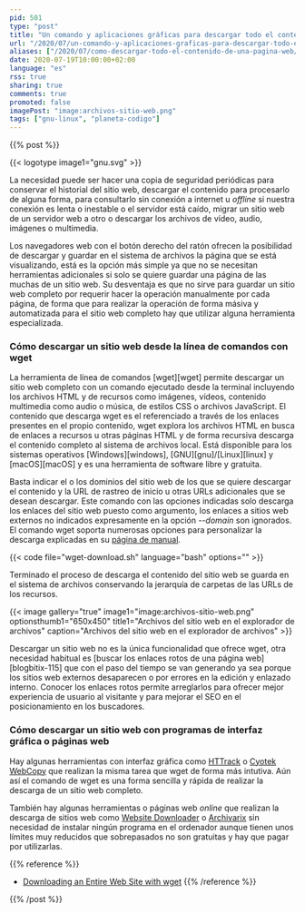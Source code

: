 ```yaml
---
pid: 501
type: "post"
title: "Un comando y aplicaciones gráficas para descargar todo el contenido de un sitio web"
url: "/2020/07/un-comando-y-aplicaciones-graficas-para-descargar-todo-el-contenido-de-un-sitio-web/"
aliases: ["/2020/07/como-descargar-todo-el-contenido-de-una-pagina-web/"]
date: 2020-07-19T10:00:00+02:00
language: "es"
rss: true
sharing: true
comments: true
promoted: false
imagePost: "image:archivos-sitio-web.png"
tags: ["gnu-linux", "planeta-codigo"]
---
```


{{% post %}}

{{< logotype image1="gnu.svg" >}}

La necesidad puede ser hacer una copia de seguridad periódicas para conservar el historial del sitio web, descargar el contenido para procesarlo de alguna forma, para consultarlo sin conexión a internet u _offline_ si nuestra conexión es lenta o inestable o el servidor está caído, migrar un sitio web de un servidor web a otro o descargar los archivos de vídeo, audio, imágenes o multimedia.

Los navegadores web con el botón derecho del ratón ofrecen la posibilidad de descargar y guardar en el sistema de archivos la página que se está visualizando, está es la opción más simple ya que no se necesitan herramientas adicionales si solo se quiere guardar una página de las muchas de un sitio web. Su desventaja es que no sirve para guardar un sitio web completo por requerir hacer la operación manualmente por cada página, de forma que para realizar la operación de forma másiva y automatizada para el sitio web completo hay que utilizar alguna herramienta especializada.

### Cómo descargar un sitio web desde la línea de comandos con wget

La herramienta de línea de comandos [wget][wget] permite descargar un sitio web completo con un comando ejecutado desde la terminal incluyendo los archivos HTML y de recursos como imágenes, vídeos, contenido multimedia como audio o música, de estilos CSS o archivos JavaScript. El contenido que descarga wget es el referenciado a través de los enlaces presentes en el propio contenido, wget explora los archivos HTML en busca de enlaces a recursos u otras páginas HTML y de forma recursiva descarga el contenido completo al sistema de archivos local. Está disponible para los sistemas operativos [Windows][windows], [GNU][gnu]/[Linux][linux] y [macOS][macOS] y es una herramienta de software libre y gratuita.

Basta indicar el o los dominios del sitio web de los que se quiere descargar el contenido y la URL de rastreo de inicio u otras URLs adicionales que se desean descargar. Este comando con las opciones indicadas solo descarga los enlaces del sitio web puesto como argumento, los enlaces a sitios web externos no indicados expresamente en la opción _--domain_ son ignorados. El comando wget soporta numerosas opciones para personalizar la descarga explicadas en su [página de manual](https://www.gnu.org/software/wget/manual/wget.html).

{{< code file="wget-download.sh" language="bash" options="" >}}

Terminado el proceso de descarga el contenido del sitio web se guarda en el sistema de archivos conservando la jerarquía de carpetas de las URLs de los recursos.

{{< image
    gallery="true"
    image1="image:archivos-sitio-web.png" optionsthumb1="650x450" title1="Archivos del sitio web en el explorador de archivos"
    caption="Archivos del sitio web en el explorador de archivos" >}}

Descargar un sitio web no es la única funcionalidad que ofrece wget, otra necesidad habitual es [buscar los enlaces rotos de una página web][blogbitix-115] que con el paso del tiempo se van generando ya sea porque los sitios web externos desaparecen o por errores en la edición y enlazado interno. Conocer los enlaces rotos permite arreglarlos para ofrecer mejor experiencia de usuario al visitante y para mejorar el SEO en el posicionamiento en los buscadores.

### Cómo descargar un sitio web con programas de interfaz gráfica o páginas web

Hay algunas herramientas con interfaz gráfica como [HTTrack](https://www.httrack.com/) o [Cyotek WebCopy](https://www.cyotek.com/cyotek-webcopy) que realizan la misma tarea que wget de forma más intutiva. Aún así el comando de wget es una forma sencilla y rápida de realizar la descarga de un sitio web completo.

También hay algunas herramientas o páginas web _online_ que realizan la descarga de sitios web como [Website Downloader](https://websitedownloader.io) o [Archivarix](https://archivarix.com/en/website-downloader-cms-converter/) sin necesidad de instalar ningún programa en el ordenador aunque tienen unos límites muy reducidos que sobrepasados no son gratuitas y hay que pagar por utilizarlas.

{{% reference %}}
* [Downloading an Entire Web Site with wget](https://www.linuxjournal.com/content/downloading-entire-web-site-wget)
{{% /reference %}}

{{% /post %}}
